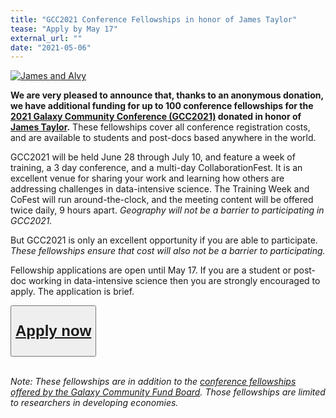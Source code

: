 ```yaml
---
title: "GCC2021 Conference Fellowships in honor of James Taylor"
tease: "Apply by May 17"
external_url: ""
date: "2021-05-06"
---
```

<a href="https://www.vibconferences.be/events/gcc2021-virtual-edition"><img src="/images/jxtx/james-and-alvey.png" alt="James and Alvy" class="float-right" style="max-width: 14rem" /></a>

**We are very pleased to announce that, thanks to an anonymous donation, we have additional funding for up to 100 conference fellowships for the [2021 Galaxy Community Conference (GCC2021)](https://www.vibconferences.be/events/gcc2021-virtual-edition) donated in honor of [James Taylor](/jxtx/).**  These fellowships cover all conference registration costs, and are available to students and post-docs based anywhere in the world.

GCC2021 will be held June 28 through July 10, and feature a week of training, a 3 day conference, and a multi-day CollaborationFest.  It is an excellent venue for sharing your work and learning how others are addressing challenges in data-intensive science.  The Training Week and CoFest will run around-the-clock, and the meeting content will be offered twice daily, 9 hours apart.  *Geography will not be a barrier to participating in GCC2021.*

But GCC2021 is only an excellent opportunity if you are able to participate.  *These fellowships ensure that cost will also not be a barrier to participating.*

Fellowship applications are open until May 17.  If you are a student or post-doc working in data-intensive science then you are strongly encouraged to apply.  The application is brief.

<div class="text-center">
<button type="button" class="btn btn-secondary" style="font-size: x-large; font-weight: 600;">

[Apply now](https://docs.google.com/forms/d/e/1FAIpQLSd8UMYn276Y92M1I7Sqxh4gCjBkGlSkCCSrEhawY3yb54I1Uw/viewform)

</button>
<br /><br />
</div>

*Note: These fellowships are in addition to the [conference fellowships offered by the Galaxy Community Fund Board](/news/2021-04-gcc-fellowships/).  Those fellowships are limited to researchers in developing economies.*
